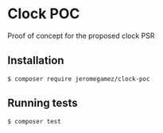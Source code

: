 # Clock POC

Proof of concept for the proposed clock PSR

## Installation

```shell
$ composer require jeromegamez/clock-poc
```

## Running tests

```shell
$ composer test
```
